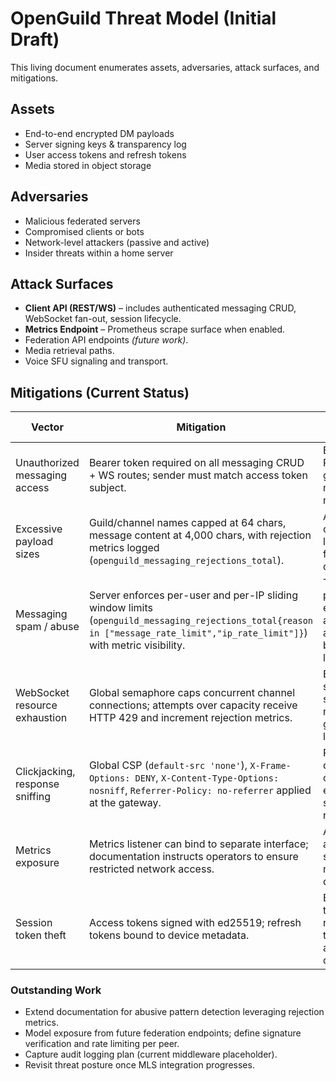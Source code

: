# OpenGuild Threat Model (Initial Draft)

This living document enumerates assets, adversaries, attack surfaces, and mitigations.

## Assets

- End-to-end encrypted DM payloads
- Server signing keys & transparency log
- User access tokens and refresh tokens
- Media stored in object storage

## Adversaries

- Malicious federated servers
- Compromised clients or bots
- Network-level attackers (passive and active)
- Insider threats within a home server

## Attack Surfaces

- **Client API (REST/WS)** – includes authenticated messaging CRUD, WebSocket fan-out, session lifecycle.
- **Metrics Endpoint** – Prometheus scrape surface when enabled.
- Federation API endpoints *(future work)*.
- Media retrieval paths.
- Voice SFU signaling and transport.

## Mitigations (Current Status)

| Vector | Mitigation | Gaps / Follow-ups |
|--------|------------|-------------------|
| Unauthorized messaging access | Bearer token required on all messaging CRUD + WS routes; sender must match access token subject. | Expand RBAC once guild membership model lands. |
| Excessive payload sizes | Guild/channel names capped at 64 chars, message content at 4,000 chars, with rejection metrics logged (`openguild_messaging_rejections_total`). | Add configurable limits + client feedback docs. |
| Messaging spam / abuse | Server enforces per-user and per-IP sliding window limits (`openguild_messaging_rejections_total{reason in ["message_rate_limit","ip_rate_limit"]}`) with metric visibility. | Tune limits per environment and add adaptive backoff/ban lists. |
| WebSocket resource exhaustion | Global semaphore caps concurrent channel connections; attempts over capacity receive HTTP 429 and increment rejection metrics. | Evaluate shard-aware scaling once multi-node gateway lands. |
| Clickjacking, response sniffing | Global CSP (`default-src 'none'`), `X-Frame-Options: DENY`, `X-Content-Type-Options: nosniff`, `Referrer-Policy: no-referrer` applied at the gateway. | Review compatibility once UI embeds server responses. |
| Metrics exposure | Metrics listener can bind to separate interface; documentation instructs operators to ensure restricted network access. | Add auth/ACL story for multi-tenant deployments. |
| Session token theft | Access tokens signed with ed25519; refresh tokens bound to device metadata. | Enforce token rotation telemetry + anomaly detection. |

### Outstanding Work

- Extend documentation for abusive pattern detection leveraging rejection metrics.
- Model exposure from future federation endpoints; define signature verification and rate limiting per peer.
- Capture audit logging plan (current middleware placeholder).
- Revisit threat posture once MLS integration progresses.

